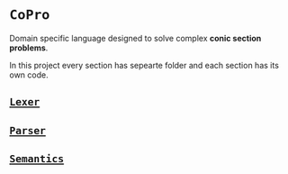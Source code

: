 # **`CoPro`**
Domain specific language designed to solve complex **conic section problems**.

In this project every section has sepearte folder and each section has its own code.
## **[`Lexer`](./Lexer/)**

## **[`Parser`](./Parser/)**

## **[`Semantics`](./Semantics/)**